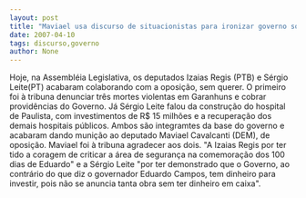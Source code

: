 ```yaml
---
layout: post
title: "Maviael usa discurso de situacionistas para ironizar governo socialista"
date: 2007-04-10
tags: discurso,governo
author: None
---
```

Hoje, na Assembléia Legislativa, os deputados Izaias Regis (PTB) e Sérgio Leite(PT) acabaram colaborando com a oposição, sem querer. O primeiro foi à tribuna denunciar três mortes violentas em Garanhuns e cobrar providências do Governo.
Já Sérgio Leite falou da construção do hospital de Paulista, com investimentos de R$ 15 milhões e a recuperação dos demais hospitais públicos.
Ambos são integramtes da base do governo e acabaram dando munição ao deputado Maviael Cavalcanti (DEM), de oposição. 
Maviael foi à tribuna agradecer aos dois. \"A Izaias Regis por ter tido a coragem de criticar a área de segurança na comemoração dos 100 dias de Eduardo\" e a Sérgio Leite \"por ter demonstrado que o Governo, ao contrário do que diz o governador Eduardo Campos, tem dinheiro para investir, pois não se anuncia tanta obra sem ter dinheiro em caixa\". 